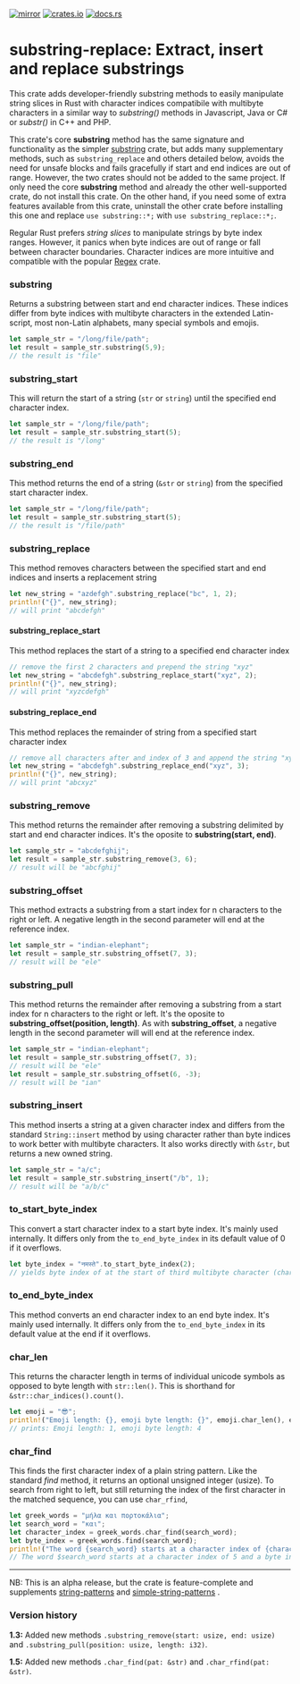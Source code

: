 [![mirror](https://img.shields.io/badge/mirror-github-blue)](https://github.com/neilg63/substring-replace)
[![crates.io](https://img.shields.io/crates/v/substring-replace.svg)](https://crates.io/crates/substring-replace)
[![docs.rs](https://docs.rs/substring-replace/badge.svg)](https://docs.rs/substring-replace)

# substring-replace: Extract, insert and replace substrings

This crate adds developer-friendly substring methods to easily manipulate string slices in Rust with character indices compatibile with multibyte characters in a similar way to *substring()* methods in Javascript, Java or C# or *substr()* in C++ and PHP.

This crate's core **substring** method has the same signature and functionality as the simpler [substring](https://crates.io/crates/substring) crate, but adds many supplementary methods, such as ```substring_replace``` and others detailed below, avoids the need for unsafe blocks and fails gracefully if start and end indices are out of range. However, the two crates should not be added to the same project. If only need the core **substring** method and already the other well-supported crate, do not install this crate. On the other hand, if you need some of extra features available from this crate, uninstall the other crate before installing this one and replace ```use substring::*;``` with ```use substring_replace::*;```.

Regular Rust prefers *string slices* to manipulate strings by byte index ranges. However, it panics when byte indices are out of range or fall between character boundaries. Character indices are more intuitive and compatible with the popular [Regex](https://crates.io/crates/regex) crate. 

### substring

Returns a substring between start and end character indices. These indices differ from byte indices with multibyte characters in the extended Latin-script, most non-Latin alphabets, many special symbols and emojis.

```rust
let sample_str = "/long/file/path";
let result = sample_str.substring(5,9);
// the result is "file"
```

### substring_start

This will return the start of a string (```str``` or ```string```) until the specified end character index.
```rust
let sample_str = "/long/file/path";
let result = sample_str.substring_start(5);
// the result is "/long"
```


### substring_end

This method returns the end of a string (```&str``` or ```string```) from the specified start character index.
```rust
let sample_str = "/long/file/path";
let result = sample_str.substring_start(5);
// the result is "/file/path"
```


### substring_replace

This method removes characters between the specified start and end indices and inserts a replacement string
```rust
let new_string = "azdefgh".substring_replace("bc", 1, 2);
println!("{}", new_string);
// will print "abcdefgh"
```

#### substring_replace_start

This method replaces the start of a string to a specified end character index
```rust
// remove the first 2 characters and prepend the string "xyz"
let new_string = "abcdefgh".substring_replace_start("xyz", 2);
println!("{}", new_string);
// will print "xyzcdefgh"
```

#### substring_replace_end

This method replaces the remainder of string from a specified start character index
```rust
// remove all characters after and index of 3 and append the string "xyz"
let new_string = "abcdefgh".substring_replace_end("xyz", 3);
println!("{}", new_string);
// will print "abcxyz"
```

### substring_remove
This method returns the remainder after removing a substring delimited by start and end character indices.
It's the oposite to **substring(start, end)**.
```rust
let sample_str = "abcdefghij";
let result = sample_str.substring_remove(3, 6);
// result will be "abcfghij"
```

### substring_offset
This method extracts a substring from a start index for n characters to the right or left.
A negative length in the second parameter will end at the reference index.
```rust
let sample_str = "indian-elephant";
let result = sample_str.substring_offset(7, 3);
// result will be "ele"
```

### substring_pull
This method returns the remainder after removing a substring from a start index for n characters to the right or left.
It's the oposite to **substring_offset(position, length)**.
As with **substring_offset**, a negative length in the second parameter will will end at the reference index.
```rust
let sample_str = "indian-elephant";
let result = sample_str.substring_offset(7, 3);
// result will be "ele"
let result = sample_str.substring_offset(6, -3);
// result will be "ian"
```

### substring_insert

This method inserts a string at a given character index and differs from the standard ```String::insert``` method by using character rather than byte indices to work better with multibyte characters. It also works directly with ```&str```, but returns a new owned string.

```rust
let sample_str = "a/c";
let result = sample_str.substring_insert("/b", 1);
// result will be "a/b/c"
```

### to_start_byte_index

This convert a start character index to a start byte index. It's mainly used internally.
It differs only from the ```to_end_byte_index``` in its default value of 0 if it overflows.
```rust
let byte_index = "नमस्ते".to_start_byte_index(2);
// yields byte index of at the start of third multibyte character (character index 2). It should be 6
```

### to_end_byte_index

This method converts an end character index to an end byte index. It's mainly used internally.
It differs only from the ```to_end_byte_index``` in its default value at the end if it overflows.

### char_len

This returns the character length in terms of individual unicode symbols as opposed to byte length with ```str::len()```.
This is shorthand for ```&str::char_indices().count()```.
```rust
let emoji = "😎";
println!("Emoji length: {}, emoji byte length: {}", emoji.char_len(), emoji.len() );
// prints: Emoji length: 1, emoji byte length: 4
```

### char_find

This finds the first character index of a plain string pattern. Like the standard *find* method, it returns an optional unsigned integer (usize). To search from right to left, but still returning the index of the first character in the matched sequence, you can use ```char_rfind```, 
```rust
let greek_words = "μήλα και πορτοκάλια";
let search_word = "και";
let character_index = greek_words.char_find(search_word);
let byte_index = greek_words.find(search_word);
println!("The word {search_word} starts at a character index of {character_index} and a byte index of {byte_index}");
// The word $search_word starts at a character index of 5 and a byte index of 9
```

---

NB: This is an alpha release, but the crate is feature-complete and supplements [string-patterns](https://crates.io/crates/string-patterns) and [simple-string-patterns](https://crates.io/crates/simple-string-patterns) .

### Version history

**1.3:** Added new methods ```.substring_remove(start: usize, end: usize)``` and ```.substring_pull(position: usize, length: i32)```.

**1.5:** Added new methods ```.char_find(pat: &str)``` and ```.char_rfind(pat: &str)```.